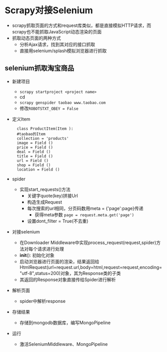 # Scrapy对接Selenium
- scrapy抓取页面的方式和request库类似，都是直接模拟HTTP请求，而scrapy也不能抓取JavaScript动态渲染的页面
- 抓取动态页面的两种方式
    - 分析Ajax请求，找到其对应的接口抓取
    - 直接用selenium/splash模拟浏览器进行抓取
    
## selenium抓取淘宝商品
- 新建项目
    - `scrapy startproject <project name>`
    - cd <project name>
    - `scrapy genspider taobao www.taobao.com`
    - 修改`ROBOTSTXT_OBEY = False`
- 定义Item
    
        class ProductItem(Item ):
        #taobao的Item
        collection = 'products'
        image = Field ()
        price = Field ()
        deal = Field ()
        title = Field ()
        url = Field ()
        shop = Field ()
        location = Field ()
- spider
    - 实现start_requests()方法
        - 关键字quote(key)拼接Url
        - 构造生成Request
        - 每次搜索的url相同，分页码数用meta = {'page':page}传递
            - 获得meta参数 `page = request.meta.get('page')`
        - 设置dont_filter = True(不去重)
- 对接selenium
    - 在Downloader Middleware中实现process_request(request,spider)方法对每个请求进行处理
    - __init__(): 初始化对象
    - 启动浏览器进行页面的渲染，结果返回给HtmlRequest(url=request.url,body=html,request=request,encoding="utf-8",status=200)对象，其为Response类的子类
    - 其返回的Response对象直接传给Spider进行解析    
- 解析页面
    - spider中解析response
- 存储结果
    - 存储到mongodb数据库，编写MongoPipeline
- 运行
    - 激活SeleniumMiddleware、MongoPipeline